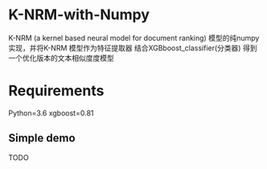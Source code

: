 # K-NRM-with-Numpy
K-NRM (a kernel based neural model for document ranking) 模型的纯numpy实现，并将K-NRM 模型作为特征提取器 结合XGBboost_classifier(分类器) 得到一个优化版本的文本相似度度模型

# Requirements
Python=3.6
xgboost=0.81

## Simple demo
TODO
